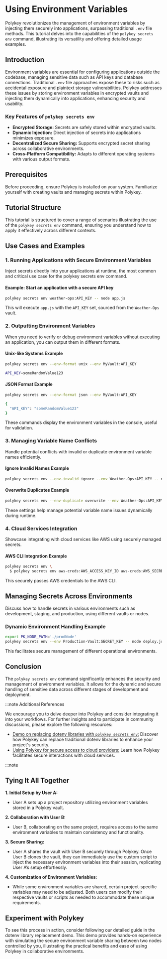 # Using Environment Variables

Polykey revolutionizes the management of environment variables by injecting them
securely into applications, surpassing traditional `.env` file methods. This
tutorial delves into the capabilities of the `polykey secrets env` command,
illustrating its versatility and offering detailed usage examples.

## Introduction

Environment variables are essential for configuring applications outside the
codebase, managing sensitive data such as API keys and database connections.
Traditional `.env` file approaches expose these to risks such as accidental
exposure and plaintext storage vulnerabilities. Polykey addresses these issues
by storing environment variables in encrypted vaults and injecting them
dynamically into applications, enhancing security and usability.

### Key Features of `polykey secrets env`

- **Encrypted Storage:** Secrets are safely stored within encrypted vaults.
- **Dynamic Injection:** Direct injection of secrets into applications minimizes
  exposure.
- **Decentralized Secure Sharing:** Supports encrypted secret sharing across
  collaborative environments.
- **Cross-Platform Compatibility:** Adapts to different operating systems with
  various output formats.

## Prerequisites

Before proceeding, ensure Polykey is installed on your system. Familiarize
yourself with creating vaults and managing secrets within Polykey.

## Tutorial Structure

This tutorial is structured to cover a range of scenarios illustrating the use
of the `polykey secrets env` command, ensuring you understand how to apply it
effectively across different contexts.

## Use Cases and Examples

### 1. Running Applications with Secure Environment Variables

Inject secrets directly into your applications at runtime, the most common and
critical use case for the polykey secrets env command.

#### Example: Start an application with a secure API key

```bash
polykey secrets env weather-ops:API_KEY -- node app.js
```

This will execute `app.js` with the `API_KEY` set, sourced from the
`Weather-Ops` vault.

### 2. Outputting Environment Variables

When you need to verify or debug environment variables without executing an
application, you can output them in different formats.

#### Unix-like Systems Example

```bash
polykey secrets env --env-format unix --env MyVault:API_KEY

API_KEY=someRandomValue123
```

#### JSON Format Example

```bash
polykey secrets env --env-format json --env MyVault:API_KEY

{
  "API_KEY": "someRandomValue123"
}
```

These commands display the environment variables in the console, useful for
validation.

### 3. Managing Variable Name Conflicts

Handle potential conflicts with invalid or duplicate environment variable names
efficiently.

#### Ignore Invalid Names Example

```bash
polykey secrets env --env-invalid ignore --env Weather-Ops:API_KEY -- node app.js
```

#### Overwrite Duplicates Example

```bash
polykey secrets env --env-duplicate overwrite --env Weather-Ops:API_KEY -- node app.js
```

These settings help manage potential variable name issues dynamically during
runtime.

### 4. Cloud Services Integration

Showcase integrating with cloud services like AWS using securely managed
secrets.

#### AWS CLI Integration Example

```bash
polykey secrets env \
  $ polykey secrets env aws-creds:AWS_ACCESS_KEY_ID aws-creds:AWS_SECRET_ACCESS_KEY -- aws s3 ls
```

This securely passes AWS credentials to the AWS CLI.

## Managing Secrets Across Environments

Discuss how to handle secrets in various environments such as development,
staging, and production, using different vaults or nodes.

### Dynamic Environment Handling Example

```bash
export PK_NODE_PATH='./prodNode'
polykey secrets env --env Production-Vault:SECRET_KEY -- node deploy.js
```

This facilitates secure management of different operational environments.

## Conclusion

The `polykey secrets env` command significantly enhances the security and
management of environment variables. It allows for the dynamic and secure
handling of sensitive data across different stages of development and
deployment.

:::note Additional References

We encourage you to delve deeper into Polykey and consider integrating it into
your workflows. For further insights and to participate in community
discussions, please explore the following resources:

- [Demo on replacing dotenv libraries with `polykey secrets env`:](https://polykey.com/blog/introducing-polykey-a-future-security-standard-for-replacing-dotenv-libraries)
  Discover how Polykey can replace traditional dotenv libraries to enhance your
  project's security.
- [Using Polykey for secure access to cloud providers:](https://polykey.com/blog/introducing-a-new-standard-in-environment-secrets-management-with-polykey)
  Learn how Polykey facilitates secure interactions with cloud services.

:::note

## Tying It All Together

**1. Initial Setup by User A:**

- User A sets up a project repository utilizing environment variables stored in
  a Polykey vault.

**2. Collaboration with User B:**

- User B, collaborating on the same project, requires access to the same
  environment variables to maintain consistency and functionality.

**3. Secure Sharing:**

- User A shares the vault with User B securely through Polykey. Once User B
  clones the vault, they can immediately use the custom script to inject the
  necessary environment variables into their session, replicating User A’s setup
  effortlessly.

**4. Customization of Environment Variables:**

- While some environment variables are shared, certain project-specific
  variables may need to be adjusted. Both users can modify their respective
  vaults or scripts as needed to accommodate these unique requirements.

## Experiment with Polykey

To see this process in action, consider following our detailed guide in the
dotenv library replacement demo. This demo provides hands-on experience with
simulating the secure environment variable sharing between two nodes controlled
by you, illustrating the practical benefits and ease of using Polykey in
collaborative environments.
